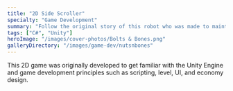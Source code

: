 ```yaml
---
title: "2D Side Scroller"
specialty: "Game Development"
summary: "Follow the original story of this robot who was made to maintain peace in the graveyard. This 2D side scroller was originally a one level game, however this is currently under development with plans to be shipped out as a complete game in the near future."
tags: ["C#", "Unity"]
heroImage: "/images/cover-photos/Bolts & Bones.png"
galleryDirectory: "/images/game-dev/nutsnbones"
---
```


This 2D game was originally developed to get familiar with the Unity Engine and game development principles such as scripting, level, UI, and economy design.